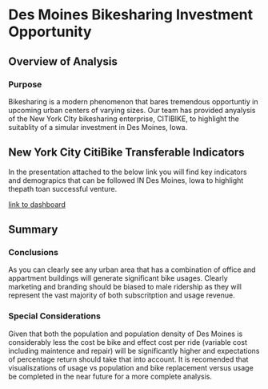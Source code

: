 # Des Moines Bikesharing Investment Opportunity


## Overview of Analysis

### Purpose
Bikesharing is a modern phenomenon that bares tremendous opportuntiy in upcoming urban centers of varying sizes.  Our team has provided anyalysis of the New York CIty bikesharing enterprise, CITIBIKE, to highlight the suitablity of a simular investment in Des Moines, Iowa.

## New York City CitiBike Transferable Indicators
In the presentation attached to the below link you will find key indicators and demograpics that can be followed IN Des Moines, Iowa to highlight thepath toan successful venture. 

[link to dashboard](https://public.tableau.com/profile/alonzo.dority#!/vizhome/BikeShare_16109050370940/BikeShare?publish=yes)

## Summary

### Conclusions
As you can clearly see any urban area that has a combination of office and appartment buildings will generate significant bike usages.  Clearly marketing and branding should be biased to male ridership as they will represent the vast majority of both subscritption and usage revenue.   

### Special Considerations
Given that both the population and population density of Des Moines is considerably less the cost be bike and effect cost per ride (variable cost including maintence and repair) will be significantly higher and expectations of percentage return should take that into account.  It is recomended that visualiszations of usage vs population and bike replacement versus usage be completed in the near future for a more complete analysis.


